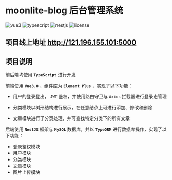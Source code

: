 # moonlite-blog 后台管理系统

<p>
  <img src="https://img.shields.io/badge/vue3-3.0.5-brightgreen" alt="vue3">
  <img src="https://img.shields.io/badge/typescript-4.2.2-green" alt="typescript">
  <img src="https://img.shields.io/static/v1?label=nestjs&message=7.5.1&color=yellowgreen" alt="nestjs">
  <img src="https://img.shields.io/badge/license-MIT-yellow" alt="license">
</p>



## 项目线上地址	http://121.196.155.101:5000



## 项目说明

前后端均使用 **`TypeScript`** 进行开发



前端使用 **`Vue3.0`** ，组件库为 **`Element Plus`** ，实现了以下功能：

* 用户的登录登出，  `JWT` 鉴权，并使用路由守卫与 `Axios` 拦截器进行登录态管理

* 分类模块以树形结构进行展示，在任意结点上可进行添加、修改和删除

* 文章模块进行了分页处理，并可查找特定分类下的所有文章



后端使用 **`NestJS`** 框架与 **`MySQL`** 数据库，并以 **`TypeORM`** 进行数据库操作，实现了以下功能：

* 登录鉴权模块
* 用户模块
* 分类模块
* 文章模块
* 图片上传模块

